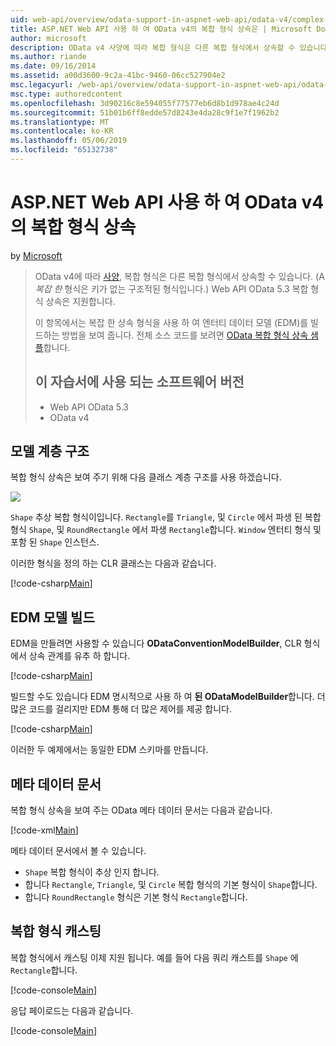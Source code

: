 ```yaml
---
uid: web-api/overview/odata-support-in-aspnet-web-api/odata-v4/complex-type-inheritance-in-odata-v4
title: ASP.NET Web API 사용 하 여 OData v4의 복합 형식 상속은 | Microsoft Docs
author: microsoft
description: OData v4 사양에 따라 복합 형식은 다른 복합 형식에서 상속할 수 있습니다. (복합 형식은 키가 없는 구조적된 형식을.) Web API...
ms.author: riande
ms.date: 09/16/2014
ms.assetid: a00d3600-9c2a-41bc-9460-06cc527904e2
msc.legacyurl: /web-api/overview/odata-support-in-aspnet-web-api/odata-v4/complex-type-inheritance-in-odata-v4
msc.type: authoredcontent
ms.openlocfilehash: 3d90216c8e594055f77577eb6d8b1d978ae4c24d
ms.sourcegitcommit: 51b01b6ff8edde57d8243e4da28c9f1e7f1962b2
ms.translationtype: MT
ms.contentlocale: ko-KR
ms.lasthandoff: 05/06/2019
ms.locfileid: "65132738"
---
```

# <a name="complex-type-inheritance-in-odata-v4-with-aspnet-web-api"></a>ASP.NET Web API 사용 하 여 OData v4의 복합 형식 상속

by [Microsoft](https://github.com/microsoft)

> OData v4에 따라 [사양](http://www.odata.org/documentation/odata-version-4-0/), 복합 형식은 다른 복합 형식에서 상속할 수 있습니다. (A *복잡 한* 형식은 키가 없는 구조적된 형식입니다.) Web API OData 5.3 복합 형식 상속은 지원합니다.
> 
> 이 항목에서는 복잡 한 상속 형식을 사용 하 여 엔터티 데이터 모델 (EDM)를 빌드하는 방법을 보여 줍니다. 전체 소스 코드를 보려면 [OData 복합 형식 상속 샘플](http://aspnet.codeplex.com/sourcecontrol/latest#Samples/WebApi/OData/v4/ODataComplexTypeInheritanceSample/ReadMe.txt)합니다.
> 
> ## <a name="software-versions-used-in-the-tutorial"></a>이 자습서에 사용 되는 소프트웨어 버전
> 
> 
> - Web API OData 5.3
> - OData v4

## <a name="model-hierarchy"></a>모델 계층 구조

복합 형식 상속은 보여 주기 위해 다음 클래스 계층 구조를 사용 하겠습니다.

![](complex-type-inheritance-in-odata-v4/_static/image1.png)

`Shape` 추상 복합 형식이입니다. `Rectangle`를 `Triangle`, 및 `Circle` 에서 파생 된 복합 형식 `Shape`, 및 `RoundRectangle` 에서 파생 `Rectangle`합니다. `Window` 엔터티 형식 및 포함 된 `Shape` 인스턴스.

이러한 형식을 정의 하는 CLR 클래스는 다음과 같습니다.

[!code-csharp[Main](complex-type-inheritance-in-odata-v4/samples/sample1.cs)]

## <a name="build-the-edm-model"></a>EDM 모델 빌드

EDM을 만들려면 사용할 수 있습니다 **ODataConventionModelBuilder**, CLR 형식에서 상속 관계를 유추 하 합니다.

[!code-csharp[Main](complex-type-inheritance-in-odata-v4/samples/sample2.cs)]

빌드할 수도 있습니다 EDM 명시적으로 사용 하 여 **된 ODataModelBuilder**합니다. 더 많은 코드를 걸리지만 EDM 통해 더 많은 제어를 제공 합니다.

[!code-csharp[Main](complex-type-inheritance-in-odata-v4/samples/sample3.cs)]

이러한 두 예제에서는 동일한 EDM 스키마를 만듭니다.

## <a name="metadata-document"></a>메타 데이터 문서

복합 형식 상속을 보여 주는 OData 메타 데이터 문서는 다음과 같습니다.

[!code-xml[Main](complex-type-inheritance-in-odata-v4/samples/sample4.xml?highlight=13,17,25,30)]

메타 데이터 문서에서 볼 수 있습니다.

- `Shape` 복합 형식이 추상 인지 합니다.
- 합니다 `Rectangle`, `Triangle`, 및 `Circle` 복합 형식의 기본 형식이 `Shape`합니다.
- 합니다 `RoundRectangle` 형식은 기본 형식 `Rectangle`합니다.

## <a name="casting-complex-types"></a>복합 형식 캐스팅

복합 형식에서 캐스팅 이제 지원 됩니다. 예를 들어 다음 쿼리 캐스트를 `Shape` 에 `Rectangle`합니다.

[!code-console[Main](complex-type-inheritance-in-odata-v4/samples/sample5.cmd)]

응답 페이로드는 다음과 같습니다.

[!code-console[Main](complex-type-inheritance-in-odata-v4/samples/sample6.cmd)]
